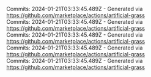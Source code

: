 Commits: 2024-01-21T03:33:45.489Z - Generated via https://github.com/marketplace/actions/artificial-grass
<br>
Commits: 2024-01-21T03:33:45.489Z - Generated via https://github.com/marketplace/actions/artificial-grass
<br>
Commits: 2024-01-21T03:33:45.489Z - Generated via https://github.com/marketplace/actions/artificial-grass
<br>
Commits: 2024-01-21T03:33:45.489Z - Generated via https://github.com/marketplace/actions/artificial-grass
<br>
Commits: 2024-01-21T03:33:45.489Z - Generated via https://github.com/marketplace/actions/artificial-grass
<br>
